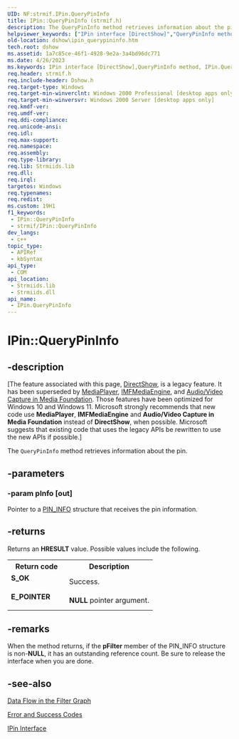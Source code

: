 ```yaml
---
UID: NF:strmif.IPin.QueryPinInfo
title: IPin::QueryPinInfo (strmif.h)
description: The QueryPinInfo method retrieves information about the pin.
helpviewer_keywords: ["IPin interface [DirectShow]","QueryPinInfo method","IPin.QueryPinInfo","IPin::QueryPinInfo","IPinQueryPinInfo","QueryPinInfo","QueryPinInfo method [DirectShow]","QueryPinInfo method [DirectShow]","IPin interface","dshow.ipin_querypininfo","strmif/IPin::QueryPinInfo"]
old-location: dshow\ipin_querypininfo.htm
tech.root: dshow
ms.assetid: 1a7c85ce-46f1-4928-9e2a-3a4bd96dc771
ms.date: 4/26/2023
ms.keywords: IPin interface [DirectShow],QueryPinInfo method, IPin.QueryPinInfo, IPin::QueryPinInfo, IPinQueryPinInfo, QueryPinInfo, QueryPinInfo method [DirectShow], QueryPinInfo method [DirectShow],IPin interface, dshow.ipin_querypininfo, strmif/IPin::QueryPinInfo
req.header: strmif.h
req.include-header: Dshow.h
req.target-type: Windows
req.target-min-winverclnt: Windows 2000 Professional [desktop apps only]
req.target-min-winversvr: Windows 2000 Server [desktop apps only]
req.kmdf-ver: 
req.umdf-ver: 
req.ddi-compliance: 
req.unicode-ansi: 
req.idl: 
req.max-support: 
req.namespace: 
req.assembly: 
req.type-library: 
req.lib: Strmiids.lib
req.dll: 
req.irql: 
targetos: Windows
req.typenames: 
req.redist: 
ms.custom: 19H1
f1_keywords:
 - IPin::QueryPinInfo
 - strmif/IPin::QueryPinInfo
dev_langs:
 - c++
topic_type:
 - APIRef
 - kbSyntax
api_type:
 - COM
api_location:
 - Strmiids.lib
 - Strmiids.dll
api_name:
 - IPin.QueryPinInfo
---
```


# IPin::QueryPinInfo


## -description

\[The feature associated with this page, [DirectShow](/windows/win32/directshow/directshow), is a legacy feature. It has been superseded by [MediaPlayer](/uwp/api/Windows.Media.Playback.MediaPlayer), [IMFMediaEngine](/windows/win32/api/mfmediaengine/nn-mfmediaengine-imfmediaengine), and [Audio/Video Capture in Media Foundation](windows/win32/medfound/audio-video-capture-in-media-foundation). Those features have been optimized for Windows 10 and Windows 11. Microsoft strongly recommends that new code use **MediaPlayer**, **IMFMediaEngine** and **Audio/Video Capture in Media Foundation** instead of **DirectShow**, when possible. Microsoft suggests that existing code that uses the legacy APIs be rewritten to use the new APIs if possible.\]

The <code>QueryPinInfo</code> method retrieves information about the pin.

## -parameters

### -param pInfo [out]

Pointer to a [PIN_INFO](/windows/desktop/api/strmif/ns-strmif-pin_info) structure that receives the pin information.

## -returns

Returns an <b>HRESULT</b> value. Possible values include the following.

<table>
<tr>
<th>Return code</th>
<th>Description</th>
</tr>
<tr>
<td width="40%">
<dl>
<dt><b>S_OK</b></dt>
</dl>
</td>
<td width="60%">
Success.

</td>
</tr>
<tr>
<td width="40%">
<dl>
<dt><b>E_POINTER</b></dt>
</dl>
</td>
<td width="60%">
<b>NULL</b> pointer argument.

</td>
</tr>
</table>

## -remarks

When the method returns, if the <b>pFilter</b> member of the PIN_INFO structure is non-<b>NULL</b>, it has an outstanding reference count. Be sure to release the interface when you are done.

## -see-also

<a href="/windows/desktop/DirectShow/data-flow-in-the-filter-graph">Data Flow in the Filter Graph</a>



<a href="/windows/desktop/DirectShow/error-and-success-codes">Error and Success Codes</a>



<a href="/windows/desktop/api/strmif/nn-strmif-ipin">IPin Interface</a>